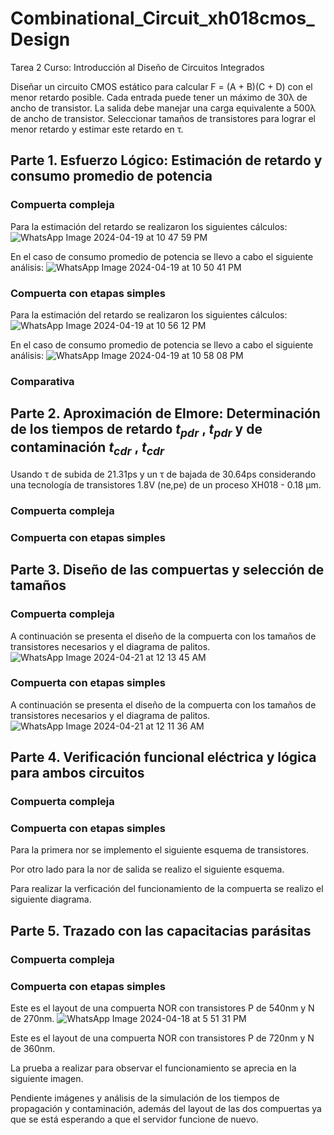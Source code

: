 # Combinational_Circuit_xh018cmos_Design
Tarea 2 Curso: Introducción al Diseño de Circuitos Integrados

Diseñar un circuito CMOS estático para calcular F = (A + B)(C + D) con el menor retardo posible. Cada entrada puede tener un máximo de 30λ de ancho de transistor. La salida debe manejar una carga equivalente a 500λ de ancho de transistor. Seleccionar tamaños de transistores para lograr el menor retardo y estimar este retardo en τ.


## Parte 1. Esfuerzo Lógico: Estimación de retardo y consumo promedio de potencia 

### Compuerta compleja
Para la estimación del retardo se realizaron los siguientes cálculos:
![WhatsApp Image 2024-04-19 at 10 47 59 PM](https://github.com/DJosueMM/combinational_circuit_xh018cmos_design/assets/125601912/a24a9b17-6387-4d2f-9950-2d08de2075d6)

En el caso de consumo promedio de potencia se llevo a cabo el siguiente análisis:
![WhatsApp Image 2024-04-19 at 10 50 41 PM](https://github.com/DJosueMM/combinational_circuit_xh018cmos_design/assets/125601912/443cf5e8-7cf1-4539-88c6-86c919d10636)

### Compuerta con etapas simples
Para la estimación del retardo se realizaron los siguientes cálculos:
![WhatsApp Image 2024-04-19 at 10 56 12 PM](https://github.com/DJosueMM/combinational_circuit_xh018cmos_design/assets/125601912/d9f715c6-8552-4f35-9a2a-ef4e4a0d8438)

En el caso de consumo promedio de potencia se llevo a cabo el siguiente análisis:
![WhatsApp Image 2024-04-19 at 10 58 08 PM](https://github.com/DJosueMM/combinational_circuit_xh018cmos_design/assets/125601912/73d2950b-24f8-4659-ab4d-b589f31f6331)

### Comparativa





## Parte 2. Aproximación de Elmore: Determinación de los tiempos de retardo $t_{pdr}$ , $t_{pdr}$ y de contaminación $t_{cdr}$ , $t_{cdr}$
Usando τ de subida de 21.31ps y un τ de bajada de 30.64ps considerando una tecnología de transistores 1.8V (ne,pe) de un proceso XH018 - 0.18 µm.

### Compuerta compleja

### Compuerta con etapas simples




## Parte 3. Diseño de las compuertas y selección de tamaños

### Compuerta compleja
A continuación se presenta el diseño de la compuerta con los tamaños de transistores necesarios y el diagrama de palitos. 
![WhatsApp Image 2024-04-21 at 12 13 45 AM](https://github.com/DJosueMM/combinational_circuit_xh018cmos_design/assets/125601912/6f5a80f2-ee7e-4965-b716-87b3207eb1d3)


### Compuerta con etapas simples
A continuación se presenta el diseño de la compuerta con los tamaños de transistores necesarios y el diagrama de palitos. 
![WhatsApp Image 2024-04-21 at 12 11 36 AM](https://github.com/DJosueMM/combinational_circuit_xh018cmos_design/assets/125601912/63a72020-4805-47f7-84ec-3493fd615aca)




## Parte 4. Verificación funcional eléctrica y lógica para ambos circuitos

### Compuerta compleja


### Compuerta con etapas simples
Para la primera nor se implemento el siguiente esquema de transistores.


Por otro lado para la nor de salida se realizo el siguiente esquema.


Para realizar la verficación del funcionamiento de la compuerta se realizo el siguiente diagrama.



## Parte 5. Trazado con las capacitacias parásitas

### Compuerta compleja


### Compuerta con etapas simples
Este es el layout de una compuerta NOR con transistores P de 540nm y N de 270nm.
![WhatsApp Image 2024-04-18 at 5 51 31 PM](https://github.com/DJosueMM/combinational_circuit_xh018cmos_design/assets/125601912/9a8951f7-54d7-468b-b356-f188f912b1f7)

Este es el layout de una compuerta NOR con transistores P de 720nm y N de 360nm.


La prueba a realizar para observar el funcionamiento se aprecia en la siguiente imagen. 





Pendiente imágenes y análisis de la simulación de los tiempos de propagación y contaminación, además del layout de las dos compuertas ya que se está esperando a que el servidor funcione de nuevo.
